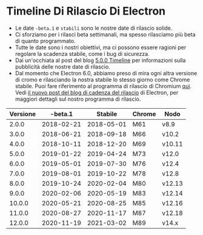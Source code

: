 # Timeline Di Rilascio Di Electron

* Le date `-beta.1` e `stabili` sono le nostre date di rilascio solide.
* Ci sforziamo per i rilasci beta settimanali, ma spesso rilasciamo più beta di quanto programmato.
* Tutte le date sono i nostri obiettivi, ma ci possono essere ragioni per regolare la scadenza stabile, come i bug di sicurezza.
* Dai un'occhiata al post del blog [5.0.0 Timeline](https://electronjs.org/blog/electron-5-0-timeline) per informazioni sulla pubblicità delle nostre date di rilascio.
* Dal momento che Electron 6.0, abbiamo preso di mira ogni altra versione di cromo e rilasciando la nostra stabile lo stesso giorno come Chrome stabile. Puoi fare riferimento al programma di rilascio di Chromium [qui](https://chromiumdash.appspot.com/schedule). Vedi [il nuovo post del blog di cadenza del rilascio](https://www.electronjs.org/blog/12-week-cadence) di Electron, per maggiori dettagli sul nostro programma di rilascio.

| Versione | -beta.1    | Stabile    | Chrome | Nodo   |
| -------- | ---------- | ---------- | ------ | ------ |
| 2.0.0    | 2018-02-21 | 2018-05-01 | M61    | v8.9   |
| 3.0.0    | 2018-06-21 | 2018-09-18 | M66    | v10.2  |
| 4.0.0    | 2018-10-11 | 2018-12-20 | M69    | v10.11 |
| 5.0.0    | 2019-01-22 | 2019-04-24 | M73    | v12.0  |
| 6.0.0    | 2019-05-01 | 2019-07-30 | M76    | v12.4  |
| 7.0.0    | 2019-08-01 | 2019-10-22 | M78    | v12.8  |
| 8.0.0    | 2019-10-24 | 2020-02-04 | M80    | v12.13 |
| 9.0.0    | 2020-02-06 | 2020-05-19 | M83    | v12.14 |
| 10.0.0   | 2020-05-21 | 2020-08-25 | M85    | v12.16 |
| 11.0.0   | 2020-08-27 | 2020-11-17 | M87    | v12.18 |
| 12.0.0   | 2020-11-19 | 2021-03-02 | M89    | v14.x  |
